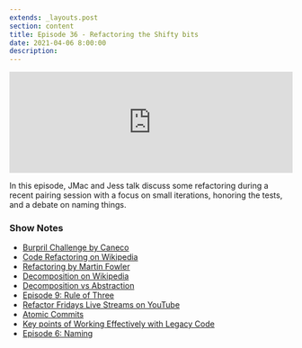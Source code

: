 ```yaml
---
extends: _layouts.post
section: content
title: Episode 36 - Refactoring the Shifty bits
date: 2021-04-06 8:00:00
description:
---
```

<iframe src="https://share.transistor.fm/e/0dd18b15" width="100%" height="180" frameborder="0" scrolling="no" seamless="true" style="width:100%; height:180px;"></iframe>

In this episode, JMac and Jess talk discuss some refactoring during a recent pairing session with a focus on small iterations, honoring the tests, and a debate on naming things.

### Show Notes
- [Burpril Challenge by Caneco](https://twitter.com/Caneco/status/1377251172365570058?s=20)
- [Code Refactoring on Wikipedia](https://en.wikipedia.org/wiki/Code_refactoring)
- [Refactoring by Martin Fowler](https://martinfowler.com/books/refactoring.html)
- [Decomposition on Wikipedia](https://en.wikipedia.org/wiki/Decomposition_(computer_science))
- [Decomposition vs Abstraction](https://stackoverflow.com/a/23444086/164998)
- [Episode 9: Rule of Three](https://basecodefieldguide.com/podcast/9-rule-of-three/)
- [Refactor Fridays Live Streams on YouTube](https://www.youtube.com/playlist?list=PLmwAMIdrAmK7FKoDXoG2dAfRHtXq_WC1x)
- [Atomic Commits](https://tekin.co.uk/2021/01/how-atomic-commits-make-you-a-better-coder)
- [Key points of Working Effectively with Legacy Code](https://understandlegacycode.com/blog/key-points-of-working-effectively-with-legacy-code/)
- [Episode 6: Naming](https://basecodefieldguide.com/podcast/6-make-naming-things-easy/)
